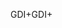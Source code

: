 <span data-ttu-id="a9880-101">GDI+</span><span class="sxs-lookup"><span data-stu-id="a9880-101">GDI+</span></span>